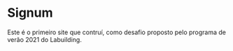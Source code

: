 # Signum

Este é o primeiro site que contruí, como desafio proposto pelo programa de verão 2021 do Labuilding.

